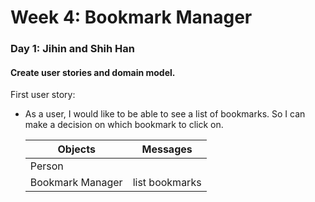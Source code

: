 # Week 4: Bookmark Manager

### Day 1: Jihin and Shih Han

#### Create user stories and domain model.

First user story:

- As a user, I would like to be able to see a list of bookmarks.
  So I can make a decision on which bookmark to click on.

  Objects | Messages
  -----------|-----------
  Person |
  Bookmark Manager | list bookmarks
